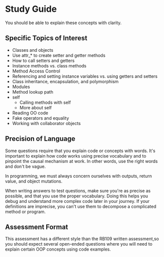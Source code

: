 # Study Guide

You should be able to explain these concepts with clarity.

## Specific Topics of Interest

- Classes and objects
- Use attr_* to create setter and getter methods
- How to call setters and getters
- Instance methods vs. class methods
- Method Access Control
- Referencing and setting instance variables vs. using getters and setters
- Class inheritance, encapsulation, and polymorphism
- Modules
- Method lookup path
- self
  - Calling methods with self
  - More about self
- Reading OO code
- Fake operators and equality
- Working with collaborator objects

## Precision of Language

Some questions require that you explain code or concepts with words. It's important to explain how code works using precise vocabulary and to pinpoint the causal mechanism at work. In other words, use the right words and don't be vague.

In programming, we must always concern ourselves with outputs, return value, and object mutations. 

When writing answers to test questions, make sure you're as precise as possible, and that you use the proper vocabulary. Doing this helps you debug and understand more complex code later in your journey. If your definitions are imprecise, you can't use them to decompose a complicated method or program.

## Assessment Format

This assessment has a different style than the RB109 written assessment,so you should expect several open-ended questions where you will need to explain certain OOP concepts using code examples.
